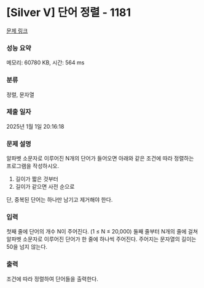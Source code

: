 # [Silver V] 단어 정렬 - 1181 

[문제 링크](https://www.acmicpc.net/problem/1181) 

### 성능 요약

메모리: 60780 KB, 시간: 564 ms

### 분류

정렬, 문자열

### 제출 일자

2025년 1월 1일 20:16:18

### 문제 설명

<p style="user-select: auto !important;">알파벳 소문자로 이루어진 N개의 단어가 들어오면 아래와 같은 조건에 따라 정렬하는 프로그램을 작성하시오.</p>

<ol style="user-select: auto !important;">
	<li style="user-select: auto !important;">길이가 짧은 것부터</li>
	<li style="user-select: auto !important;">길이가 같으면 사전 순으로</li>
</ol>

<p style="user-select: auto !important;">단, 중복된 단어는 하나만 남기고 제거해야 한다.</p>

### 입력 

 <p style="user-select: auto !important;">첫째 줄에 단어의 개수 N이 주어진다. (1 ≤ N ≤ 20,000) 둘째 줄부터 N개의 줄에 걸쳐 알파벳 소문자로 이루어진 단어가 한 줄에 하나씩 주어진다. 주어지는 문자열의 길이는 50을 넘지 않는다.</p>

### 출력 

 <p style="user-select: auto !important;">조건에 따라 정렬하여 단어들을 출력한다.</p>

